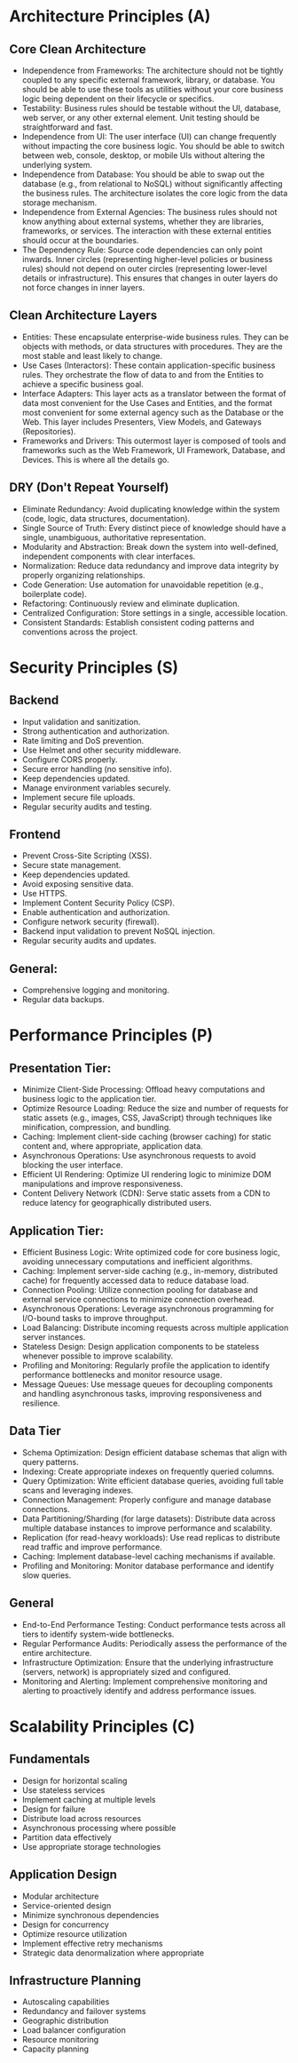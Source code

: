 # Architecture Principles (A)

## Core Clean Architecture
- Independence from Frameworks: The architecture should not be tightly coupled to any specific external framework, library, or database. You should be able to use these tools as utilities without your core business logic being dependent on their lifecycle or specifics.
- Testability: Business rules should be testable without the UI, database, web server, or any other external element. Unit testing should be straightforward and fast.
- Independence from UI: The user interface (UI) can change frequently without impacting the core business logic. You should be able to switch between web, console, desktop, or mobile UIs without altering the underlying system.
- Independence from Database: You should be able to swap out the database (e.g., from relational to NoSQL) without significantly affecting the business rules. The architecture isolates the core logic from the data storage mechanism.
- Independence from External Agencies: The business rules should not know anything about external systems, whether they are libraries, frameworks, or services. The interaction with these external entities should occur at the boundaries.
- The Dependency Rule: Source code dependencies can only point inwards. Inner circles (representing higher-level policies or business rules) should not depend on outer circles (representing lower-level details or infrastructure). This ensures that changes in outer layers do not force changes in inner layers.

## Clean Architecture Layers
- Entities: These encapsulate enterprise-wide business rules. They can be objects with methods, or data structures with procedures. They are the most stable and least likely to change.
- Use Cases (Interactors): These contain application-specific business rules. They orchestrate the flow of data to and from the Entities to achieve a specific business goal.
- Interface Adapters: This layer acts as a translator between the format of data most convenient for the Use Cases and Entities, and the format most convenient for some external agency such as the Database or the Web. This layer includes Presenters, View Models, and Gateways (Repositories).
- Frameworks and Drivers: This outermost layer is composed of tools and frameworks such as the Web Framework, UI Framework, Database, and Devices. This is where all the details go.

## DRY (Don't Repeat Yourself)
- Eliminate Redundancy: Avoid duplicating knowledge within the system (code, logic, data structures, documentation).
- Single Source of Truth: Every distinct piece of knowledge should have a single, unambiguous, authoritative representation.
- Modularity and Abstraction: Break down the system into well-defined, independent components with clear interfaces.
- Normalization: Reduce data redundancy and improve data integrity by properly organizing relationships.
- Code Generation: Use automation for unavoidable repetition (e.g., boilerplate code).
- Refactoring: Continuously review and eliminate duplication.
- Centralized Configuration: Store settings in a single, accessible location.
- Consistent Standards: Establish consistent coding patterns and conventions across the project.

# Security Principles (S)
## Backend
- Input validation and sanitization.
- Strong authentication and authorization.
- Rate limiting and DoS prevention.
- Use Helmet and other security middleware.
- Configure CORS properly.
- Secure error handling (no sensitive info).
- Keep dependencies updated.
- Manage environment variables securely.
- Implement secure file uploads.
- Regular security audits and testing.
## Frontend
- Prevent Cross-Site Scripting (XSS).
- Secure state management.
- Keep dependencies updated.
- Avoid exposing sensitive data.
- Use HTTPS.
- Implement Content Security Policy (CSP).
- Enable authentication and authorization.
- Configure network security (firewall).
- Backend input validation to prevent NoSQL injection.
- Regular security audits and updates.
## General: 
- Comprehensive logging and monitoring.
- Regular data backups.

# Performance Principles (P)
## Presentation Tier:
- Minimize Client-Side Processing: Offload heavy computations and business logic to the application tier.
- Optimize Resource Loading: Reduce the size and number of requests for static assets (e.g., images, CSS, JavaScript) through techniques like minification, compression, and bundling.
- Caching: Implement client-side caching (browser caching) for static content and, where appropriate, application data.
- Asynchronous Operations: Use asynchronous requests to avoid blocking the user interface.
- Efficient UI Rendering: Optimize UI rendering logic to minimize DOM manipulations and improve responsiveness.
- Content Delivery Network (CDN): Serve static assets from a CDN to reduce latency for geographically distributed users.
## Application Tier:
- Efficient Business Logic: Write optimized code for core business logic, avoiding unnecessary computations and inefficient algorithms.
- Caching: Implement server-side caching (e.g., in-memory, distributed cache) for frequently accessed data to reduce database load.
- Connection Pooling: Utilize connection pooling for database and external service connections to minimize connection overhead.
- Asynchronous Operations: Leverage asynchronous programming for I/O-bound tasks to improve throughput.
- Load Balancing: Distribute incoming requests across multiple application server instances.
- Stateless Design: Design application components to be stateless whenever possible to improve scalability.
- Profiling and Monitoring: Regularly profile the application to identify performance bottlenecks and monitor resource usage.
- Message Queues: Use message queues for decoupling components and handling asynchronous tasks, improving responsiveness and resilience.
## Data Tier
- Schema Optimization: Design efficient database schemas that align with query patterns.
- Indexing: Create appropriate indexes on frequently queried columns.
- Query Optimization: Write efficient database queries, avoiding full table scans and leveraging indexes.
- Connection Management: Properly configure and manage database connections.
- Data Partitioning/Sharding (for large datasets): Distribute data across multiple database instances to improve performance and scalability.
- Replication (for read-heavy workloads): Use read replicas to distribute read traffic and improve performance.
- Caching: Implement database-level caching mechanisms if available.
- Profiling and Monitoring: Monitor database performance and identify slow queries.
## General
- End-to-End Performance Testing: Conduct performance tests across all tiers to identify system-wide bottlenecks.
- Regular Performance Audits: Periodically assess the performance of the entire architecture.
- Infrastructure Optimization: Ensure that the underlying infrastructure (servers, network) is appropriately sized and configured.
- Monitoring and Alerting: Implement comprehensive monitoring and alerting to proactively identify and address performance issues.

# Scalability Principles (C)
## Fundamentals
- Design for horizontal scaling
- Use stateless services
- Implement caching at multiple levels
- Design for failure
- Distribute load across resources
- Asynchronous processing where possible
- Partition data effectively
- Use appropriate storage technologies
## Application Design
- Modular architecture
- Service-oriented design
- Minimize synchronous dependencies
- Design for concurrency
- Optimize resource utilization
- Implement effective retry mechanisms
- Strategic data denormalization where appropriate
## Infrastructure Planning
- Autoscaling capabilities
- Redundancy and failover systems
- Geographic distribution
- Load balancer configuration
- Resource monitoring
- Capacity planning